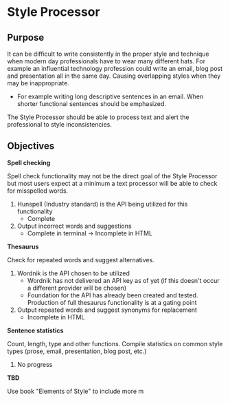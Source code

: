 Style Processor
==============

Purpose
--------
It can be difficult to write consistently in the proper style and technique when modern day professionals have to wear many different hats. For example an influential technology profession could write an email, blog post and presentation all in the same day. Causing overlapping styles when they may be inappropriate.

 - For example writing long descriptive sentences in an email. When shorter functional sentences should be emphasized.

The Style Processor should be able to process text and alert the professional to style inconsistencies.

Objectives
---------
**Spell checking**

Spell check functionality may not be the direct goal of the Style Processor but most users expect at a minimum a text processor will be able to check for misspelled words.

1. Hunspell (Industry standard) is the API being utilized for this functionality
	- Complete
2. Output incorrect words and suggestions
	- Complete in terminal -> Incomplete in HTML

**Thesaurus**

Check for repeated words and suggest alternatives.

1. Wordnik is the API chosen to be utilized
	- Wordnik has not delivered an API key as of yet (if this doesn't occur a different provider will be chosen)
	- Foundation for the API has already been created and tested. Production of full thesaurus functionality is at a gating point
2. Output repeated words and suggest synonyms for replacement
	- Incomplete in HTML

**Sentence statistics**

Count, length, type and other functions. Compile statistics on common style types (prose, email, presentation, blog post, etc.)

1. No progress

**TBD**

Use book "Elements of Style" to include more m
